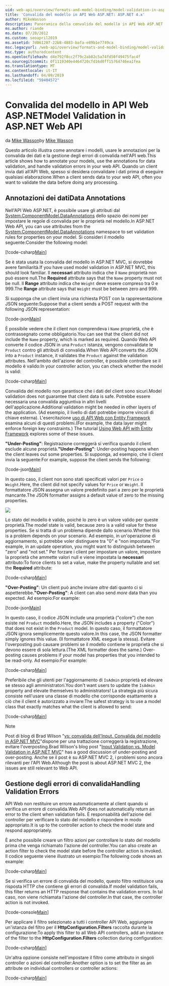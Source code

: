 ```yaml
---
uid: web-api/overview/formats-and-model-binding/model-validation-in-aspnet-web-api
title: 'Convalida del modello in API Web ASP.NET: ASP.NET 4.x'
author: MikeWasson
description: Panoramica della convalida del modello in API Web ASP.NET per ASP.NET 4.x.
ms.author: riande
ms.date: 07/20/2012
ms.custom: seoapril2019
ms.assetid: 7d061207-22b8-4883-bafa-e89b1e7749ca
msc.legacyurl: /web-api/overview/formats-and-model-binding/model-validation-in-aspnet-web-api
msc.type: authoredcontent
ms.openlocfilehash: d4e792f8cc2f79c2ab82c5a74fd50f49475fac4f
ms.sourcegitcommit: 0f1119340e4464720cfd16d0ff15764746ea1fea
ms.translationtype: MT
ms.contentlocale: it-IT
ms.lasthandoff: 04/09/2019
ms.locfileid: "59404572"
---
```

# <a name="model-validation-in-aspnet-web-api"></a><span data-ttu-id="6320a-103">Convalida del modello in API Web ASP.NET</span><span class="sxs-lookup"><span data-stu-id="6320a-103">Model Validation in ASP.NET Web API</span></span>

<span data-ttu-id="6320a-104">da [Mike Wasson](https://github.com/MikeWasson)</span><span class="sxs-lookup"><span data-stu-id="6320a-104">by [Mike Wasson](https://github.com/MikeWasson)</span></span>

<span data-ttu-id="6320a-105">Questo articolo illustra come annotare i modelli, usare le annotazioni per la convalida dei dati e la gestione degli errori di convalida nell'API web.</span><span class="sxs-lookup"><span data-stu-id="6320a-105">This article shows how to annotate your models, use the annotations for data validation, and handle validation errors in your web API.</span></span> <span data-ttu-id="6320a-106">Quando un client invia dati all'API Web, spesso si desidera convalidare i dati prima di eseguire qualsiasi elaborazione.</span><span class="sxs-lookup"><span data-stu-id="6320a-106">When a client sends data to your web API, often you want to validate the data before doing any processing.</span></span> 

## <a name="data-annotations"></a><span data-ttu-id="6320a-107">Annotazioni dei dati</span><span class="sxs-lookup"><span data-stu-id="6320a-107">Data Annotations</span></span>

<span data-ttu-id="6320a-108">Nell'API Web ASP.NET, è possibile usare gli attributi dal [System.ComponentModel.DataAnnotations](/dotnet/api/system.componentmodel.dataannotations) dello spazio dei nomi per impostare le regole di convalida per le proprietà nel modello.</span><span class="sxs-lookup"><span data-stu-id="6320a-108">In ASP.NET Web API, you can use attributes from the [System.ComponentModel.DataAnnotations](/dotnet/api/system.componentmodel.dataannotations) namespace to set validation rules for properties on your model.</span></span> <span data-ttu-id="6320a-109">Si consideri il modello seguente:</span><span class="sxs-lookup"><span data-stu-id="6320a-109">Consider the following model:</span></span>

[!code-csharp[Main](model-validation-in-aspnet-web-api/samples/sample1.cs)]

<span data-ttu-id="6320a-110">Se è stata usata la convalida del modello in ASP.NET MVC, si dovrebbe avere familiarità.</span><span class="sxs-lookup"><span data-stu-id="6320a-110">If you have used model validation in ASP.NET MVC, this should look familiar.</span></span> <span data-ttu-id="6320a-111">Il **necessari** attributo indica che il `Name` proprietà non può essere null.</span><span class="sxs-lookup"><span data-stu-id="6320a-111">The **Required** attribute says that the `Name` property must not be null.</span></span> <span data-ttu-id="6320a-112">Il **Range** attributo indica che `Weight` deve essere compreso tra 0 e 999.</span><span class="sxs-lookup"><span data-stu-id="6320a-112">The **Range** attribute says that `Weight` must be between zero and 999.</span></span>

<span data-ttu-id="6320a-113">Si supponga che un client invia una richiesta POST con la rappresentazione JSON seguente:</span><span class="sxs-lookup"><span data-stu-id="6320a-113">Suppose that a client sends a POST request with the following JSON representation:</span></span>

[!code-json[Main](model-validation-in-aspnet-web-api/samples/sample2.json)]

<span data-ttu-id="6320a-114">È possibile vedere che il client non comprendeva i `Name` proprietà, che è contrassegnato come obbligatorio.</span><span class="sxs-lookup"><span data-stu-id="6320a-114">You can see that the client did not include the `Name` property, which is marked as required.</span></span> <span data-ttu-id="6320a-115">Quando Web API converte il codice JSON in una `Product` istanza, vengono convalidate le `Product` contro gli attributi di convalida.</span><span class="sxs-lookup"><span data-stu-id="6320a-115">When Web API converts the JSON into a `Product` instance, it validates the `Product` against the validation attributes.</span></span> <span data-ttu-id="6320a-116">Nell'ambito dell'azione del controller, è possibile controllare se il modello è valido:</span><span class="sxs-lookup"><span data-stu-id="6320a-116">In your controller action, you can check whether the model is valid:</span></span>

[!code-csharp[Main](model-validation-in-aspnet-web-api/samples/sample3.cs)]

<span data-ttu-id="6320a-117">Convalida del modello non garantisce che i dati del client sono sicuri.</span><span class="sxs-lookup"><span data-stu-id="6320a-117">Model validation does not guarantee that client data is safe.</span></span> <span data-ttu-id="6320a-118">Potrebbe essere necessaria una convalida aggiuntiva in altri livelli dell'applicazione.</span><span class="sxs-lookup"><span data-stu-id="6320a-118">Additional validation might be needed in other layers of the application.</span></span> <span data-ttu-id="6320a-119">(Ad esempio, il livello di dati potrebbe imporre vincoli di chiave esterna). L'esercitazione [uso di API Web con Entity Framework](../data/using-web-api-with-entity-framework/part-1.md) esamina alcuni di questi problemi.</span><span class="sxs-lookup"><span data-stu-id="6320a-119">(For example, the data layer might enforce foreign key constraints.) The tutorial [Using Web API with Entity Framework](../data/using-web-api-with-entity-framework/part-1.md) explores some of these issues.</span></span>

<span data-ttu-id="6320a-120">**"Under-Posting"**: Registrazione correggerà si verifica quando il client esclude alcune proprietà.</span><span class="sxs-lookup"><span data-stu-id="6320a-120">**"Under-Posting"**: Under-posting happens when the client leaves out some properties.</span></span> <span data-ttu-id="6320a-121">Si supponga, ad esempio, che il client invia la seguente:</span><span class="sxs-lookup"><span data-stu-id="6320a-121">For example, suppose the client sends the following:</span></span>

[!code-json[Main](model-validation-in-aspnet-web-api/samples/sample4.json)]

<span data-ttu-id="6320a-122">In questo caso, il client non sono stati specificati valori per `Price` o `Weight`.</span><span class="sxs-lookup"><span data-stu-id="6320a-122">Here, the client did not specify values for `Price` or `Weight`.</span></span> <span data-ttu-id="6320a-123">Il formattatore JSON assegna un valore predefinito pari a zero per le proprietà mancante.</span><span class="sxs-lookup"><span data-stu-id="6320a-123">The JSON formatter assigns a default value of zero to the missing properties.</span></span>

![](model-validation-in-aspnet-web-api/_static/image1.png)

<span data-ttu-id="6320a-124">Lo stato del modello è valido, poiché lo zero è un valore valido per queste proprietà.</span><span class="sxs-lookup"><span data-stu-id="6320a-124">The model state is valid, because zero is a valid value for these properties.</span></span> <span data-ttu-id="6320a-125">Se si tratta di un problema dipende dallo scenario.</span><span class="sxs-lookup"><span data-stu-id="6320a-125">Whether this is a problem depends on your scenario.</span></span> <span data-ttu-id="6320a-126">Ad esempio, in un'operazione di aggiornamento, si potrebbe voler distinguere tra "0" e "non impostata."</span><span class="sxs-lookup"><span data-stu-id="6320a-126">For example, in an update operation, you might want to distinguish between "zero" and "not set."</span></span> <span data-ttu-id="6320a-127">Per forzare i client per impostare un valore, impostare la proprietà che ammette valori null e viene impostata la **necessari** attributo:</span><span class="sxs-lookup"><span data-stu-id="6320a-127">To force clients to set a value, make the property nullable and set the **Required** attribute:</span></span>

[!code-csharp[Main](model-validation-in-aspnet-web-api/samples/sample5.cs?highlight=1-2)]

<span data-ttu-id="6320a-128">**"Over-Posting"**: Un client può anche inviare *altre* dati quanto ci si aspetterebbe.</span><span class="sxs-lookup"><span data-stu-id="6320a-128">**"Over-Posting"**: A client can also send *more* data than you expected.</span></span> <span data-ttu-id="6320a-129">Ad esempio:</span><span class="sxs-lookup"><span data-stu-id="6320a-129">For example:</span></span>

[!code-json[Main](model-validation-in-aspnet-web-api/samples/sample6.json)]

<span data-ttu-id="6320a-130">In questo caso, il codice JSON include una proprietà ("colore") che non esiste nel `Product` modello.</span><span class="sxs-lookup"><span data-stu-id="6320a-130">Here, the JSON includes a property ("Color") that does not exist in the `Product` model.</span></span> <span data-ttu-id="6320a-131">In questo caso, il formattatore JSON ignora semplicemente questo valore.</span><span class="sxs-lookup"><span data-stu-id="6320a-131">In this case, the JSON formatter simply ignores this value.</span></span> <span data-ttu-id="6320a-132">(Il formattatore XML esegue la stessa). Evitare l'overposting può causare problemi se il modello contiene le proprietà che si devono essere di sola lettura.</span><span class="sxs-lookup"><span data-stu-id="6320a-132">(The XML formatter does the same.) Over-posting causes problems if your model has properties that you intended to be read-only.</span></span> <span data-ttu-id="6320a-133">Ad esempio:</span><span class="sxs-lookup"><span data-stu-id="6320a-133">For example:</span></span>

[!code-csharp[Main](model-validation-in-aspnet-web-api/samples/sample7.cs)]

<span data-ttu-id="6320a-134">Preferibile che gli utenti per l'aggiornamento di `IsAdmin` proprietà ed elevare se stesso agli amministratori.</span><span class="sxs-lookup"><span data-stu-id="6320a-134">You don't want users to update the `IsAdmin` property and elevate themselves to administrators!</span></span> <span data-ttu-id="6320a-135">La strategia più sicura consiste nell'usare una classe di modello che corrisponde esattamente a ciò che il client è autorizzato a inviare:</span><span class="sxs-lookup"><span data-stu-id="6320a-135">The safest strategy is to use a model class that exactly matches what the client is allowed to send:</span></span>

[!code-csharp[Main](model-validation-in-aspnet-web-api/samples/sample8.cs)]

> [!NOTE]
> <span data-ttu-id="6320a-136">Post di blog di Brad Wilson "[vs: convalida dell'Input. Convalida del modello in ASP.NET MVC](http://bradwilson.typepad.com/blog/2010/01/input-validation-vs-model-validation-in-aspnet-mvc.html)"dispone per una trattazione correggerà la registrazione, evitare l'overposting.</span><span class="sxs-lookup"><span data-stu-id="6320a-136">Brad Wilson's blog post "[Input Validation vs. Model Validation in ASP.NET MVC](http://bradwilson.typepad.com/blog/2010/01/input-validation-vs-model-validation-in-aspnet-mvc.html)" has a good discussion of under-posting and over-posting.</span></span> <span data-ttu-id="6320a-137">Anche se il post è su ASP.NET MVC 2, i problemi sono ancora rilevanti per l'API Web.</span><span class="sxs-lookup"><span data-stu-id="6320a-137">Although the post is about ASP.NET MVC 2, the issues are still relevant to Web API.</span></span>


## <a name="handling-validation-errors"></a><span data-ttu-id="6320a-138">Gestione degli errori di convalida</span><span class="sxs-lookup"><span data-stu-id="6320a-138">Handling Validation Errors</span></span>

<span data-ttu-id="6320a-139">API Web non restituire un errore automaticamente al client quando si verifica un errore di convalida.</span><span class="sxs-lookup"><span data-stu-id="6320a-139">Web API does not automatically return an error to the client when validation fails.</span></span> <span data-ttu-id="6320a-140">È responsabilità dell'azione del controller per verificare lo stato del modello e rispondere in modo appropriato.</span><span class="sxs-lookup"><span data-stu-id="6320a-140">It is up to the controller action to check the model state and respond appropriately.</span></span>

<span data-ttu-id="6320a-141">È anche possibile creare un filtro azioni per controllare lo stato del modello prima che venga richiamato l'azione del controller.</span><span class="sxs-lookup"><span data-stu-id="6320a-141">You can also create an action filter to check the model state before the controller action is invoked.</span></span> <span data-ttu-id="6320a-142">Il codice seguente viene illustrato un esempio:</span><span class="sxs-lookup"><span data-stu-id="6320a-142">The following code shows an example:</span></span>

[!code-csharp[Main](model-validation-in-aspnet-web-api/samples/sample9.cs)]

<span data-ttu-id="6320a-143">Se si verifica un errore di convalida del modello, questo filtro restituisce una risposta HTTP che contiene gli errori di convalida.</span><span class="sxs-lookup"><span data-stu-id="6320a-143">If model validation fails, this filter returns an HTTP response that contains the validation errors.</span></span> <span data-ttu-id="6320a-144">In tal caso, non viene richiamata l'azione del controller.</span><span class="sxs-lookup"><span data-stu-id="6320a-144">In that case, the controller action is not invoked.</span></span>

[!code-console[Main](model-validation-in-aspnet-web-api/samples/sample10.cmd)]

<span data-ttu-id="6320a-145">Per applicare il filtro selezionato a tutti i controller API Web, aggiungere un'istanza del filtro per il **HttpConfiguration.Filters** raccolta durante la configurazione:</span><span class="sxs-lookup"><span data-stu-id="6320a-145">To apply this filter to all Web API controllers, add an instance of the filter to the **HttpConfiguration.Filters** collection during configuration:</span></span>

[!code-csharp[Main](model-validation-in-aspnet-web-api/samples/sample11.cs)]

<span data-ttu-id="6320a-146">Un'altra opzione consiste nell'impostare il filtro come attributo in singoli controller o azioni del controller:</span><span class="sxs-lookup"><span data-stu-id="6320a-146">Another option is to set the filter as an attribute on individual controllers or controller actions:</span></span>

[!code-csharp[Main](model-validation-in-aspnet-web-api/samples/sample12.cs)]
